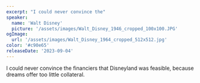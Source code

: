 ```yaml
---
excerpt: "I could never convince the"
speaker:
  name: 'Walt Disney'
  picture: '/assets/images/Walt_Disney_1946_cropped_100x100.JPG'
ogImage:
  url: '/assets/images/Walt_Disney_1964_cropped_512x512.jpg'
color: '#c90e65'
releaseDate: '2023-09-04'
---
```

I could never convince the financiers that Disneyland was feasible, because dreams offer too little collateral.
